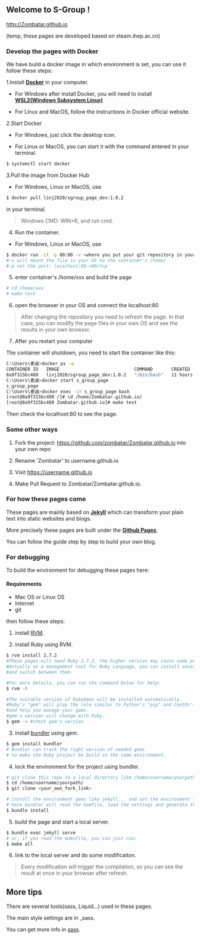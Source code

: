 ## Welcome to S-Group ! 

http://Zombatar.github.io 

(temp, these pages are developed based on xteam.ihep.ac.cn)

### Develop the pages with Docker

We have build a docker image in which environment is set, you can use it follow these steps:

1.Install [**Docker**](https://www.docker.com/get-started) in your computer. 

* For Windows after install Docker, you will need to install [**WSL2(Windows Subsystem Linux)**](https://docs.microsoft.com/zh-cn/windows/wsl/install-manual)

* For Linux and MacOS, follow the instructions in Docker official website.

2.Start Docker

* For Windows, just click the desktop icon.

* For Linux or MacOS, you can start it with the command entered in your terminal.

```bash
$ systemctl start docker

```

3.Pull the image from Docker Hub

* For Windows, Linux or MacOS, use 

```bash
$ docker pull linj2020/sgroup_page_dev:1.0.2

```

in your terminal.

>Windows CMD: WIN+R, and run cmd. 

4. Run the container.

* For Windows, Linux or MacOS, use 

```bash
$ docker run -it -p 80:80 -v <where you put your git repository in your OS>:/home/ linj2020/sgroup_page_dev:1.0.2
#-v will mount the file in your OS to the container's /home/
#-p set the port: localhost:80->80/tcp
```

5. enter container's /home/xxx and build the page

```bash
# cd /home/xxx
# make test
```

6. open the browser in your OS and connect the localhost:80

>After changing the repository you need to refresh the page.
>In that case, you can modify the page files in your own OS and see the results in your own browser. 

7. After you restart your computer

The container will shutdown, you need to start the container like this:

```bash
C:\Users\麦迪>docker ps -a
CONTAINER ID   IMAGE                            COMMAND       CREATED        STATUS                      PORTS     NAMES
8a9f315bc400   linj2020/sgroup_page_dev:1.0.2   "/bin/bash"   11 hours ago   Exited (0) 23 seconds ago             s_group_page
C:\Users\麦迪>docker start s_group_page
s_group_page
C:\Users\麦迪>docker exec -it s_group_page bash
[root@8a9f315bc400 /]# cd /home/Zombatar.github.io/
[root@8a9f315bc400 Zombatar.github.io]# make test

```

Then check the localhost:80 to see the page.

### Some other ways 

1. Fork the project: https://github.com/zombatar/Zombatar.github.io into your own repo 

2. Rename 'Zombatar' to username.github.io 

3. Visit https://username.github.io 

4. Make Pull Request to Zombatar/Zombatar.github.io. 

### For how these pages come

These pages are mainly based on [**Jekyll**](http://jekyllcn.com/) which can transform your plain text into static websites and blogs. 

More precisely these pages are built under the [**Github Pages**](https://pages.github.com/).

You can follow the guide step by step to build your own blog.

### For debugging 

To build the environment for debugging these pages here:

#### Requirements

* Mac OS or Linux OS
* Internet
* git

then follow these steps:

1. install [RVM](https://rvm.io/).

2. install Ruby using RVM.

```bash
$ rvm install 2.7.2 
#These pages will need Ruby 2.7.2, the higher version may cause some problems.
#Actually as a management tool for Ruby Language, you can install several versions of Ruby 
#and switch between them.

#For more details, you can run the command below for help:
$ rvm -h

#The suitable version of RubyGems will be installed automatically.
#Ruby's "gem" will play the role similar to Python's "pip" and CentOs's "yum" 
#and help you manage your gems.
#gem's version will change with Ruby.
$ gem -v #check gem's version
``` 

3. install [bundler](https://www.bundler.cn/) using gem.
```bash
$ gem install bundler
# Bundler can track the right version of needed gems 
# to make the Ruby project be build in the same environment.
```

4. lock the environment for the project using bundler.
```bash
# git clone this repo to a local directory like /home/username/yourpath/ (better be empty)
$ cd /home/username/yourpath/
$ git clone <your_own_fork_link>

# install the environment gems like jekyll... and set the environment lock for this project
# here bundler will read the Gemfile, load the settings and generate the Gemfile.lock
$ bundle install 
```

5. build the page and start a local server.
```bash
$ bundle exec jekyll serve
# or, if you read the makefile, you can just run:
$ make all 
```

6. link to the local server and do some modificaiton.
>Every modification will trigger the compilation, so you can see the result at once in your browser after refresh. 

## More tips

There are several tools(sass, Liquid...) used in these pages.

The main style settings are in _sass.

You can get more info in [sass](https://sass-lang.com/). 
